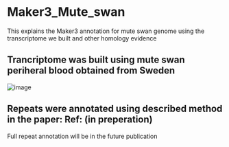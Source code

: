 # Maker3_Mute_swan
This explains the Maker3 annotation for mute swan genome using the transcriptome we built and other homology evidence
## Trancriptome was built using mute swan periheral blood obtained from Sweden
![image](https://user-images.githubusercontent.com/43054305/117142294-ddcfb500-adf2-11eb-901e-cc297d972c07.png)

## Repeats were annotated using described method in the paper: Ref: (in preperation)
Full repeat annotation will be in the future publication

